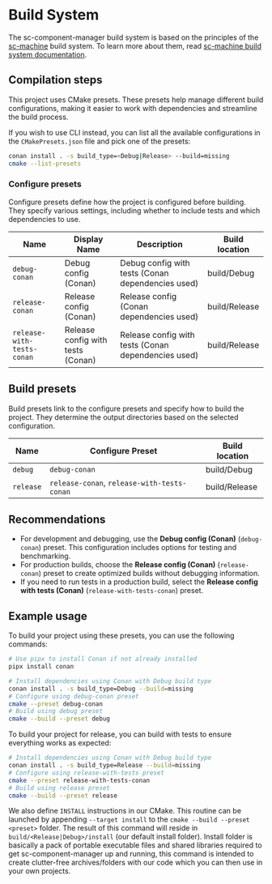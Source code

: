 # Build System

The sc-component-manager build system is based on the principles of the [sc-machine](https://github.com/ostis-ai/sc-machine) build system. To learn more about them, read [sc-machine build system documentation](https://ostis-ai.github.io/sc-machine/build/build_system/).

## Compilation steps

This project uses CMake presets. These presets help manage different build configurations, making it easier to work with dependencies and streamline the build process.

If you wish to use CLI instead, you can list all the available configurations in the `CMakePresets.json` file and pick one of the presets:

```sh
conan install . -s build_type=<Debug|Release> --build=missing
cmake --list-presets
```

### Configure presets

Configure presets define how the project is configured before building. They specify various settings, including whether to include tests and which dependencies to use.

| **Name**                     | **Display Name**                        | **Description**                                      | **Build location** |
|------------------------------|-----------------------------------------|------------------------------------------------------|--------------------|
| `debug-conan`                | Debug config (Conan)                    | Debug config with tests (Conan dependencies used)    | build/Debug        |
| `release-conan`              | Release config (Conan)                  | Release config (Conan dependencies used)             | build/Release      |
| `release-with-tests-conan`   | Release config with tests (Conan)       | Release config with tests (Conan dependencies used)  | build/Release      |

## Build presets

Build presets link to the configure presets and specify how to build the project. They determine the output directories based on the selected configuration.

| **Name**   | **Configure Preset**                        | **Build location** |
|------------|---------------------------------------------|--------------------|
| `debug`    | `debug-conan`                               | build/Debug        |
| `release`  | `release-conan`, `release-with-tests-conan` | build/Release      |

## Recommendations

- For development and debugging, use the **Debug config (Conan)** (`debug-conan`) preset. This configuration includes options for testing and benchmarking.
- For production builds, choose the **Release config (Conan)** (`release-conan`) preset to create optimized builds without debugging information.
- If you need to run tests in a production build, select the **Release config with tests (Conan)** (`release-with-tests-conan`) preset.

## Example usage

To build your project using these presets, you can use the following commands:

```sh
# Use pipx to install Conan if not already installed
pipx install conan
```

```sh
# Install dependencies using Conan with Debug build type
conan install . -s build_type=Debug --build=missing
# Configure using debug-conan preset
cmake --preset debug-conan
# Build using debug preset
cmake --build --preset debug
```

To build your project for release, you can build with tests to ensure everything works as expected:

```sh
# Install dependencies using Conan with Debug build type
conan install . -s build_type=Release --build=missing
# Configure using release-with-tests preset
cmake --preset release-with-tests-conan
# Build using release preset
cmake --build --preset release
```

We also define `INSTALL` instructions in our CMake. This routine can be launched by appending `--target install` to the `cmake --build --preset <preset>` folder. The result of this command will reside in `build/<Release|Debug>/install` (our default install folder). Install folder is basically a pack of portable executable files and shared libraries required to get sc-component-manager up and running, this command is intended to create clutter-free archives/folders with our code which you can then use in your own projects.
